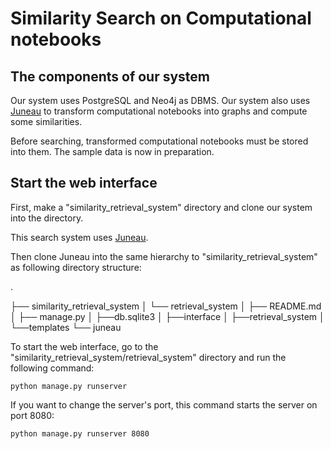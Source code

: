 # Similarity Search on Computational notebooks

## The components of our system

Our system uses PostgreSQL and Neo4j as DBMS. Our system also uses [Juneau](https://github.com/juneau-project/juneau.git) to transform computational notebooks into graphs and compute some similarities. 

Before searching, transformed computational notebooks must be stored into them.
The sample data is now in preparation.

## Start the web interface

First, make a "similarity_retrieval_system" directory and clone our system into the directory.

This search system uses [Juneau](https://github.com/juneau-project/juneau.git).

Then clone Juneau into the same hierarchy to "similarity_retrieval_system" as following directory structure:

.

├── similarity_retrieval_system
│   └── retrieval_system
│       ├── README.md
│       ├── manage.py
│       ├──db.sqlite3
│       ├──interface
│       ├──retrieval_system
│       └──templates
└── juneau


To start the web interface, go to the "similarity_retrieval_system/retrieval_system" directory and run the following command:
```
python manage.py runserver
```

If you want to change the server's port, this command starts the server on port 8080:
```
python manage.py runserver 8080
```

